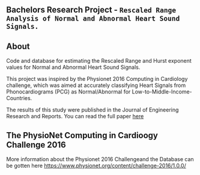 ## Bachelors Research Project -  `Rescaled Range Analysis of Normal and Abnormal Heart Sound Signals.`

## About
Code and database for estimating the Rescaled Range and Hurst exponent values for Normal and Abnormal Heart Sound Signals.

This project was inspired by the Physionet 2016 Computing in Cardiology challenge, which was aimed at accurately classifying Heart Signals from Phonocardiograms (PCG) as Normal/Abnormal for Low-to-Middle-Income-Countries.

The results of this study were published in the Journal of Engineering Research and Reports. You can read the full paper <a href = "https://doi.org/10.9734/jerr/2019/v7i316971"> here </a>
## The PhysioNet Computing in Cardioogy Challenge 2016
More information about the Physionet 2016 Challengeand the Database can be gotten here
https://www.physionet.org/content/challenge-2016/1.0.0/

